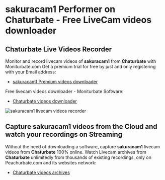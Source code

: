 # sakuracam1 Performer on Chaturbate - Free LiveCam videos downloader

## Chaturbate Live Videos Recorder

Monitor and record livecam videos of **sakuracam1** from **Chaturbate** with Moniturbate.com
Get a premium trial for free by just and only registering with your Email address:
* [sakuracam1 Premium videos downloader](https://moniturbate.com/request-demo-licence-key.html)

Free livecam videos downloader - Moniturbate Software:
* [Chaturbate videos downloader](https://moniturbate.com/moniturbate-download-software.html)

![sakuracam1 livecam videos recorder](https://peachurnet.com/templates/moniturbate-software.png)


## Capture sakuracam1 videos from the Cloud and watch your recordings on Streaming

Without the need of downloading a software, capture **sakuracam1** livecam videos from **Chaturbate** 100% online.
Watch Livecam archives from **Chaturbate** unlimitedly from thousands of existing recordings, only on Peachurbate.com and its websites network:
* [Chaturbate videos archives](https://peachurnet.com/)